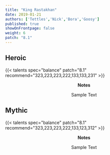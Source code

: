 ```yaml
---
title: "King Rastakhan"
date: 2019-01-21
authors: ['Tettles','Nick','Bora','Goosy']
published: true
showOnFrontpage: false
weight: 6
patch: "8.1"
---
```


## Heroic
{{< talents spec="balance" patch="8.1" recommend="323,223,223,222,133,133,231" >}}
<center>
<b>Notes</b>

Sample Text

</center>


## Mythic
{{< talents spec="balance" patch="8.1" recommend="323,223,223,222,133,123,312" >}}
<center>
<b>Notes</b>

Sample Text

</center>
